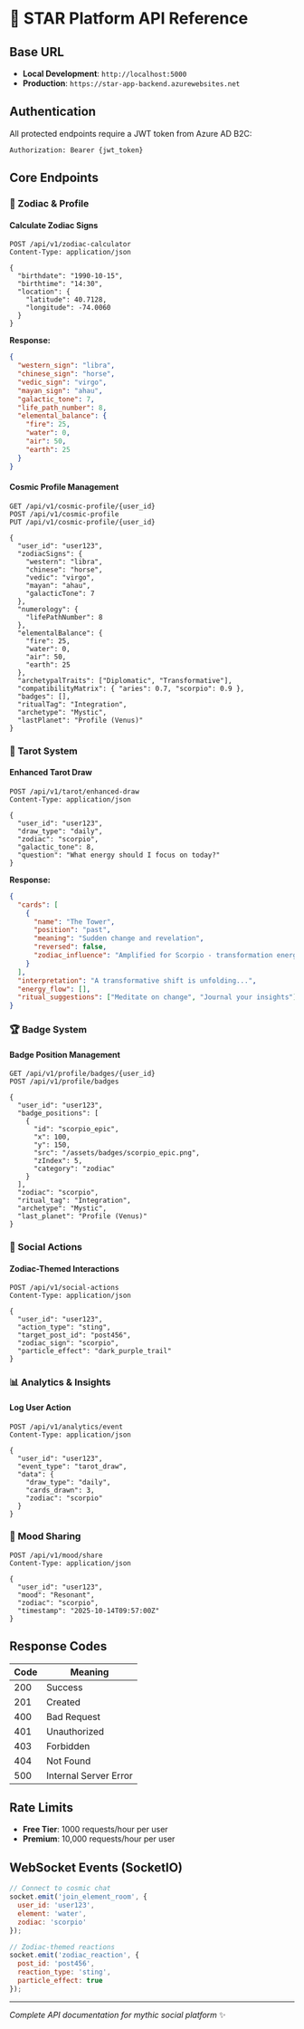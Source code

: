 # 🌌 STAR Platform API Reference

## Base URL

- **Local Development**: `http://localhost:5000`
- **Production**: `https://star-app-backend.azurewebsites.net`

## Authentication

All protected endpoints require a JWT token from Azure AD B2C:

```http
Authorization: Bearer {jwt_token}
```

## Core Endpoints

### 🧭 Zodiac & Profile

#### Calculate Zodiac Signs

```http
POST /api/v1/zodiac-calculator
Content-Type: application/json

{
  "birthdate": "1990-10-15",
  "birthtime": "14:30",
  "location": {
    "latitude": 40.7128,
    "longitude": -74.0060
  }
}
```

**Response:**

```json
{
  "western_sign": "libra",
  "chinese_sign": "horse",
  "vedic_sign": "virgo",
  "mayan_sign": "ahau",
  "galactic_tone": 7,
  "life_path_number": 8,
  "elemental_balance": {
    "fire": 25,
    "water": 0,
    "air": 50,
    "earth": 25
  }
}
```

#### Cosmic Profile Management

```http
GET /api/v1/cosmic-profile/{user_id}
POST /api/v1/cosmic-profile
PUT /api/v1/cosmic-profile/{user_id}

{
  "user_id": "user123",
  "zodiacSigns": {
    "western": "libra",
    "chinese": "horse",
    "vedic": "virgo",
    "mayan": "ahau",
    "galacticTone": 7
  },
  "numerology": {
    "lifePathNumber": 8
  },
  "elementalBalance": {
    "fire": 25,
    "water": 0,
    "air": 50,
    "earth": 25
  },
  "archetypalTraits": ["Diplomatic", "Transformative"],
  "compatibilityMatrix": { "aries": 0.7, "scorpio": 0.9 },
  "badges": [],
  "ritualTag": "Integration",
  "archetype": "Mystic",
  "lastPlanet": "Profile (Venus)"
}
```

### 🔮 Tarot System

#### Enhanced Tarot Draw

```http
POST /api/v1/tarot/enhanced-draw
Content-Type: application/json

{
  "user_id": "user123",
  "draw_type": "daily",
  "zodiac": "scorpio",
  "galactic_tone": 8,
  "question": "What energy should I focus on today?"
}
```

**Response:**

```json
{
  "cards": [
    {
      "name": "The Tower",
      "position": "past",
      "meaning": "Sudden change and revelation",
      "reversed": false,
      "zodiac_influence": "Amplified for Scorpio - transformation energy"
    }
  ],
  "interpretation": "A transformative shift is unfolding...",
  "energy_flow": [],
  "ritual_suggestions": ["Meditate on change", "Journal your insights"]
}
```

### 🏆 Badge System

#### Badge Position Management

```http
GET /api/v1/profile/badges/{user_id}
POST /api/v1/profile/badges

{
  "user_id": "user123",
  "badge_positions": [
    {
      "id": "scorpio_epic",
      "x": 100,
      "y": 150,
      "src": "/assets/badges/scorpio_epic.png",
      "zIndex": 5,
      "category": "zodiac"
    }
  ],
  "zodiac": "scorpio",
  "ritual_tag": "Integration",
  "archetype": "Mystic",
  "last_planet": "Profile (Venus)"
}
```

### 📱 Social Actions

#### Zodiac-Themed Interactions

```http
POST /api/v1/social-actions
Content-Type: application/json

{
  "user_id": "user123",
  "action_type": "sting",
  "target_post_id": "post456",
  "zodiac_sign": "scorpio",
  "particle_effect": "dark_purple_trail"
}
```

### 📊 Analytics & Insights

#### Log User Action

```http
POST /api/v1/analytics/event
Content-Type: application/json

{
  "user_id": "user123",
  "event_type": "tarot_draw",
  "data": {
    "draw_type": "daily",
    "cards_drawn": 3,
    "zodiac": "scorpio"
  }
}
```

### 📡 Mood Sharing

```http
POST /api/v1/mood/share
Content-Type: application/json

{
  "user_id": "user123",
  "mood": "Resonant",
  "zodiac": "scorpio",
  "timestamp": "2025-10-14T09:57:00Z"
}
```

## Response Codes

| Code | Meaning                 |
|------|-------------------------|
| 200  | Success                |
| 201  | Created                |
| 400  | Bad Request            |
| 401  | Unauthorized           |
| 403  | Forbidden              |
| 404  | Not Found              |
| 500  | Internal Server Error  |

## Rate Limits

- **Free Tier**: 1000 requests/hour per user
- **Premium**: 10,000 requests/hour per user

## WebSocket Events (SocketIO)

```javascript
// Connect to cosmic chat
socket.emit('join_element_room', {
  user_id: 'user123',
  element: 'water',
  zodiac: 'scorpio'
});

// Zodiac-themed reactions
socket.emit('zodiac_reaction', {
  post_id: 'post456',
  reaction_type: 'sting',
  particle_effect: true
});
```

---

*Complete API documentation for mythic social platform* ✨
